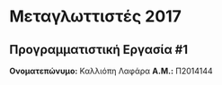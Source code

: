# Μεταγλωττιστές 2017
## Προγραμματιστική Εργασία #1

**Ονοματεπώνυμο:** Καλλιόπη Λαφάρα
**Α.Μ.:** Π2014144



